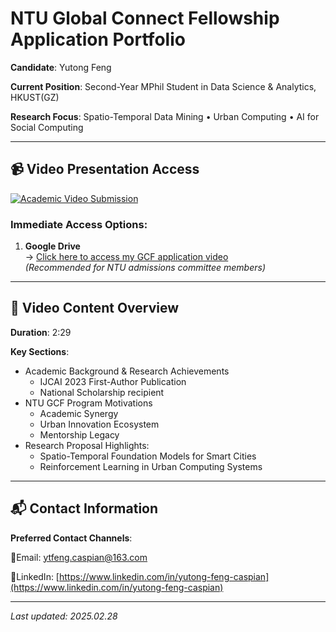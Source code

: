# NTU Global Connect Fellowship Application Portfolio

**Candidate**: Yutong Feng

**Current Position**: Second-Year MPhil Student in Data Science & Analytics, HKUST(GZ)  

**Research Focus**: Spatio-Temporal Data Mining • Urban Computing • AI for Social Computing  

---

## 📹 Video Presentation Access

[![Academic Video Submission](https://img.shields.io/badge/Video-Submission-blue?logo=google-drive&style=for-the-badge)](https://drive.google.com/file/d/1siQf1vOWmfYGfSCz2IzOO_Etn_gc7Tad/view?usp=sharing)

### Immediate Access Options:

1. ​**Google Drive**​  
   → [Click here to access my GCF application video](https://drive.google.com/file/d/1siQf1vOWmfYGfSCz2IzOO_Etn_gc7Tad/view?usp=sharing)  
   *(Recommended for NTU admissions committee members)*

---

## 🎯 Video Content Overview

**Duration**: 2:29

**Key Sections**:

- Academic Background & Research Achievements
  - IJCAI 2023 First-Author Publication
  - National Scholarship recipient
- NTU GCF Program Motivations
  - Academic Synergy
  - Urban Innovation Ecosystem
  - Mentorship Legacy
- Research Proposal Highlights:  
  - Spatio-Temporal Foundation Models for Smart Cities
  - Reinforcement Learning in Urban Computing Systems

---

## 📬 Contact Information

**Preferred Contact Channels**:  

📩Email: [ytfeng.caspian@163.com](ytfeng.caspian@163.com)

👔LinkedIn: [https://www.linkedin.com/in/yutong-feng-caspian](https://www.linkedin.com/in/yutong-feng-caspian)

---

*Last updated: 2025.02.28*
